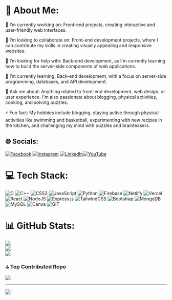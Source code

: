 # 💫 About Me:
🔭 I’m currently working on: Front-end projects, creating interactive and user-friendly web interfaces.

👯 I’m looking to collaborate on: Front-end development projects, where I can contribute my skills in creating visually appealing and responsive websites.

🤝 I’m looking for help with: Back-end development, as I'm currently learning how to build the server-side components of web applications.

🌱 I’m currently learning: Back-end development, with a focus on server-side programming, databases, and API development.

💬 Ask me about: Anything related to front-end development, web design, or user experience. I'm also passionate about blogging, physical activities, cooking, and solving puzzles.

⚡ Fun fact: My hobbies include blogging, staying active through physical activities like swimming and basketball, experimenting with new recipes in the kitchen, and challenging my mind with puzzles and brainteasers.



## 🌐 Socials:
[![Facebook](https://img.shields.io/badge/Facebook-%231877F2.svg?logo=Facebook&logoColor=white)](https://m.facebook.com/vikash.bharal?ref=bookmarks) [![Instagram](https://img.shields.io/badge/Instagram-%23E4405F.svg?logo=Instagram&logoColor=white)](https://www.instagram.com/its_me_vikash18/) [![LinkedIn](https://img.shields.io/badge/LinkedIn-%230077B5.svg?logo=linkedin&logoColor=white)](www.linkedin.com/in/vikash-bharal-5a2a49238)[![YouTube](https://img.shields.io/badge/YouTube-%23FF0000.svg?logo=YouTube&logoColor=white)](www.linkedin.com/in/vikash-bharal-5a2a49238) 

# 💻 Tech Stack:
![C](https://img.shields.io/badge/c-%2300599C.svg?style=for-the-badge&logo=c&logoColor=white) ![C++](https://img.shields.io/badge/c++-%2300599C.svg?style=for-the-badge&logo=c%2B%2B&logoColor=white) ![CSS3](https://img.shields.io/badge/css3-%231572B6.svg?style=for-the-badge&logo=css3&logoColor=white) ![JavaScript](https://img.shields.io/badge/javascript-%23323330.svg?style=for-the-badge&logo=javascript&logoColor=%23F7DF1E) ![Python](https://img.shields.io/badge/python-3670A0?style=for-the-badge&logo=python&logoColor=ffdd54) ![Firebase](https://img.shields.io/badge/firebase-%23039BE5.svg?style=for-the-badge&logo=firebase) ![Netlify](https://img.shields.io/badge/netlify-%23000000.svg?style=for-the-badge&logo=netlify&logoColor=#00C7B7) ![Vercel](https://img.shields.io/badge/vercel-%23000000.svg?style=for-the-badge&logo=vercel&logoColor=white) ![React](https://img.shields.io/badge/react-%2320232a.svg?style=for-the-badge&logo=react&logoColor=%2361DAFB) ![NodeJS](https://img.shields.io/badge/node.js-6DA55F?style=for-the-badge&logo=node.js&logoColor=white) ![Express.js](https://img.shields.io/badge/express.js-%23404d59.svg?style=for-the-badge&logo=express&logoColor=%2361DAFB) ![TailwindCSS](https://img.shields.io/badge/tailwindcss-%2338B2AC.svg?style=for-the-badge&logo=tailwind-css&logoColor=white) ![Bootstrap](https://img.shields.io/badge/bootstrap-%23563D7C.svg?style=for-the-badge&logo=bootstrap&logoColor=white) ![MongoDB](https://img.shields.io/badge/MongoDB-%234ea94b.svg?style=for-the-badge&logo=mongodb&logoColor=white) ![MySQL](https://img.shields.io/badge/mysql-%2300f.svg?style=for-the-badge&logo=mysql&logoColor=white) ![Canva](https://img.shields.io/badge/Canva-%2300C4CC.svg?style=for-the-badge&logo=Canva&logoColor=white) ![GIT](https://img.shields.io/badge/Git-fc6d26?style=for-the-badge&logo=git&logoColor=white)
# 📊 GitHub Stats:
![](https://github-readme-stats.vercel.app/api?username=Vikash4110&theme=radical&hide_border=false&include_all_commits=false&count_private=false)<br/>
![](https://github-readme-streak-stats.herokuapp.com/?user=Vikash4110&theme=radical&hide_border=false)<br/>
![](https://github-readme-stats.vercel.app/api/top-langs/?username=Vikash4110&theme=radical&hide_border=false&include_all_commits=false&count_private=false&layout=compact)

### 🔝 Top Contributed Repo
![](https://github-contributor-stats.vercel.app/api?username=Vikash4110&limit=5&theme=algolia&combine_all_yearly_contributions=true)

---
[![](https://visitcount.itsvg.in/api?id=Vikash4110&icon=0&color=0)](https://visitcount.itsvg.in)

<!-- Proudly created with GPRM ( https://gprm.itsvg.in ) -->
